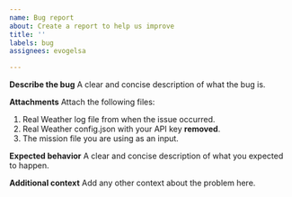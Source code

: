 ```yaml
---
name: Bug report
about: Create a report to help us improve
title: ''
labels: bug
assignees: evogelsa

---
```


**Describe the bug**
A clear and concise description of what the bug is.

**Attachments**
Attach the following files:
1. Real Weather log file from when the issue occurred.
2. Real Weather config.json with your API key **removed**.
3. The mission file you are using as an input.

**Expected behavior**
A clear and concise description of what you expected to happen.

**Additional context**
Add any other context about the problem here.
